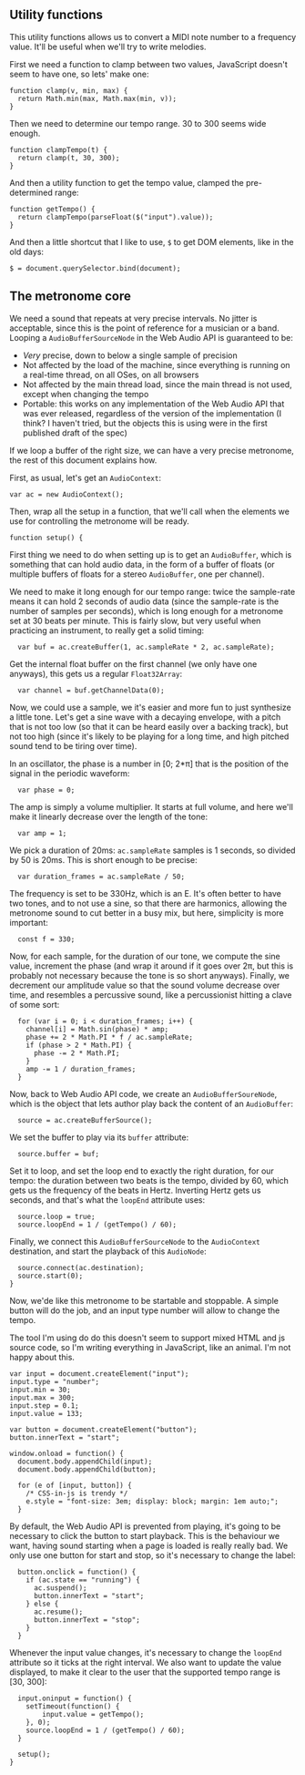 Utility functions
-----------------

This utility functions allows us to convert a MIDI note number to a frequency
value. It'll be useful when we'll try to write melodies.

First we need a function to clamp between two values, JavaScript doesn't seem to
have one, so lets' make one:

    function clamp(v, min, max) {
      return Math.min(max, Math.max(min, v));
    }

Then we need to determine our tempo range. 30 to 300 seems wide enough.

    function clampTempo(t) {
      return clamp(t, 30, 300);
    }

And then a utility function to get the tempo value, clamped the pre-determined
range:

    function getTempo() {
      return clampTempo(parseFloat($("input").value));
    }

And then a little shortcut that I like to use, `$` to get DOM elements, like in
the old days:

    $ = document.querySelector.bind(document);

The metronome core
------------------

We need a sound that repeats at very precise intervals. No jitter is acceptable,
since this is the point of reference for a musician or a band. Looping a
`AudioBufferSourceNode` in the Web Audio API is guaranteed to be:

- *Very* precise, down to below a single sample of precision
- Not affected by the load of the machine, since everything is running on a
  real-time thread, on all OSes, on all browsers
- Not affected by the main thread load, since the main thread is not used,
  except when changing the tempo
- Portable: this works on any implementation of the Web Audio API that was ever
  released, regardless of the version of the implementation (I think? I haven't
  tried, but the objects this is using were in the first published draft of the
  spec)

If we loop a buffer of the right size, we can have a very precise metronome, the
rest of this document explains how.

First, as usual, let's get an `AudioContext`:

    var ac = new AudioContext();

Then, wrap all the setup in a function, that we'll call when the elements we use
for controlling the metronome will be ready.

    function setup() {

First thing we need to do when setting up is to get an `AudioBuffer`, which is
something that can hold audio data, in the form of a buffer of floats (or
multiple buffers of floats for a stereo `AudioBuffer`, one per channel).

We need to make it long enough for our tempo range: twice the sample-rate means
it can hold 2 seconds of audio data (since the sample-rate is the number of
samples per seconds), which is long enough for a metronome set at 30 beats per
minute. This is fairly slow, but very useful when practicing an instrument, to
really get a solid timing:

      var buf = ac.createBuffer(1, ac.sampleRate * 2, ac.sampleRate);

Get the internal float buffer on the first channel (we only have one anyways),
this gets us a regular `Float32Array`:

      var channel = buf.getChannelData(0);

Now, we could use a sample, we it's easier and more fun to just synthesize a
little tone.  Let's get a sine wave with a decaying envelope, with a pitch that
is not too low (so that it can be heard easily over a backing track), but not
too high (since it's likely to be playing for a long time, and high pitched
sound tend to be tiring over time).

In an oscillator, the phase is a number in [0; 2*π] that is the position of the
signal in the periodic waveform:

      var phase = 0;

The amp is simply a volume multiplier. It starts at full volume, and here we'll
make it linearly decrease over the length of the tone:

      var amp = 1;

We pick a duration of 20ms: `ac.sampleRate` samples is 1 seconds, so divided by
50 is 20ms. This is short enough to be precise:

      var duration_frames = ac.sampleRate / 50;

The frequency is set to be 330Hz, which is an E. It's often better to have two
tones, and to not use a sine, so that there are harmonics, allowing the
metronome sound to cut better in a busy mix, but here, simplicity is more
important:

      const f = 330;

Now, for each sample, for the duration of our tone, we compute the sine value,
increment the phase (and wrap it around if it goes over 2π, but this is probably
not necessary because the tone is so short anyways). Finally, we decrement our
amplitude value so that the sound volume decrease over time, and resembles a
percussive sound, like a percussionist hitting a clave of some sort:

      for (var i = 0; i < duration_frames; i++) {
        channel[i] = Math.sin(phase) * amp;
        phase += 2 * Math.PI * f / ac.sampleRate;
        if (phase > 2 * Math.PI) {
          phase -= 2 * Math.PI;
        }
        amp -= 1 / duration_frames;
      }

Now, back to Web Audio API code, we create an `AudioBufferSoureNode`, which is
the object that lets author play back the content of an `AudioBuffer`:

      source = ac.createBufferSource();

We set the buffer to play via its `buffer` attribute:

      source.buffer = buf;

Set it to loop, and set the loop end to exactly the right duration, for our
tempo: the duration between two beats is the tempo, divided by 60, which gets us
the frequency of the beats in Hertz. Inverting Hertz gets us seconds, and that's
what the `loopEnd` attribute uses:

      source.loop = true;
      source.loopEnd = 1 / (getTempo() / 60);

Finally, we connect this `AudioBufferSourceNode` to the `AudioContext`
destination, and start the playback of this `AudioNode`:

      source.connect(ac.destination);
      source.start(0);
    }

Now, we'de like this metronome to be startable and stoppable. A simple button
will do the job, and an input type number will allow to change the tempo.

The tool I'm using do do this doesn't seem to support mixed HTML and js source
code, so I'm writing everything in JavaScript, like an animal. I'm not happy
about this.

    var input = document.createElement("input");
    input.type = "number";
    input.min = 30;
    input.max = 300;
    input.step = 0.1;
    input.value = 133;

    var button = document.createElement("button");
    button.innerText = "start";

    window.onload = function() {
      document.body.appendChild(input);
      document.body.appendChild(button);

      for (e of [input, button]) {
        /* CSS-in-js is trendy */
        e.style = "font-size: 3em; display: block; margin: 1em auto;";
      }

By default, the Web Audio API is prevented from playing, it's
going to be necessary to click the button to start playback. This is the
behaviour we want, having sound starting when a page is loaded is really really
bad. We only use one button for start and stop, so it's necessary to change the
label:

      button.onclick = function() {
        if (ac.state == "running") {
          ac.suspend();
          button.innerText = "start";
        } else {
          ac.resume();
          button.innerText = "stop";
        }
      }

Whenever the input value changes, it's necessary to change the `loopEnd`
attribute so it ticks at the right interval. We also want to update the value
displayed, to make it clear to the user that the supported tempo range is [30,
300]:

      input.oninput = function() {
        setTimeout(function() {
            input.value = getTempo();
        }, 0);
        source.loopEnd = 1 / (getTempo() / 60);
      }

      setup();
    }
